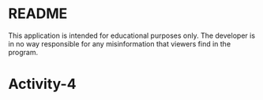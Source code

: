 # README

This application is intended for educational purposes only. The developer is in no way responsible for any misinformation that viewers find in the program.
# Activity-4
